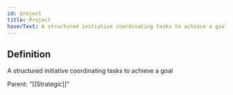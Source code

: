 ```yaml
---
id: project
title: Project
hoverText: A structured initiative coordinating tasks to achieve a goal
---
```

## Definition
A structured initiative coordinating tasks to achieve a goal

Parent: "[[Strategic]]"